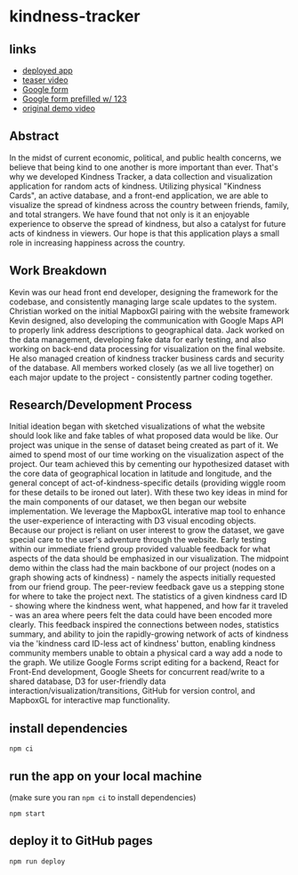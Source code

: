 # kindness-tracker

## links

- [deployed app](http://bit.ly/kindness-tracker-app)
- [teaser video](https://youtu.be/oispwOZaiFU)
- [Google form](http://bit.ly/kindness-form)
- [Google form prefilled w/ 123](http://bit.ly/your-kindness)
- [original demo video](https://www.dropbox.com/s/5whse10x4ziqafc/6859%20-%20Kindness%20Tracker.mp4?dl=0)

## Abstract

In the midst of current economic, political, and public health concerns, we believe that being kind to one another is more important than ever. That's why we developed Kindness Tracker, a data collection and visualization application for random acts of kindness. Utilizing physical "Kindness Cards", an active database, and a front-end application, we are able to visualize the spread of kindness across the country between friends, family, and total strangers. We have found that not only is it an enjoyable experience to observe the spread of kindness, but also a catalyst for future acts of kindness in viewers. Our hope is that this application plays a small role in increasing happiness across the country.

## Work Breakdown

Kevin was our head front end developer, designing the framework for the codebase, and consistently managing large scale updates to the system. Christian worked on the initial MapboxGl pairing with the website framework Kevin designed, also developing the communication with Google Maps API to properly link address descriptions to geographical data. Jack worked on the data management, developing fake data for early testing, and also working on back-end data processing for visualization on the final website. He also managed creation of kindness tracker business cards and security of the database. All members worked closely (as we all live together) on each major update to the project - consistently partner coding together.

## Research/Development Process

Initial ideation began with sketched visualizations of what the website should look like and fake tables of what proposed data would be like. Our project was unique in the sense of dataset being created as part of it. We aimed to spend most of our time working on the visualization aspect of the project. Our team achieved this by cementing our hypothesized dataset with the core data of geographical location in latitude and longitude, and the general concept of act-of-kindness-specific details (providing wiggle room for these details to be ironed out later). With these two key ideas in mind for the main components of our dataset, we then began our website implementation. We leverage the MapboxGL interative map tool to enhance the user-experience of interacting with D3 visual encoding objects. Because our project is reliant on user interest to grow the dataset, we gave special care to the user's adventure through the website. Early testing within our immediate friend group provided valuable feedback for what aspects of the data should be emphasized in our visualization. The midpoint demo within the class had the main backbone of our project (nodes on a graph showing acts of kindness) - namely the aspects initially requested from our friend group. The peer-review feedback gave us a stepping stone for where to take the project next. The statistics of a given kindness card ID - showing where the kindness went, what happened, and how far it traveled - was an area where peers felt the data could have been encoded more clearly. This feedback inspired the connections between nodes, statistics summary, and ability to join the rapidly-growing network of acts of kindness via the 'kindness card ID-less act of kindness' button, enabling kindness community members unable to obtain a physical card a way add a node to the graph. We utilize Google Forms script editing for a backend, React for Front-End development, Google Sheets for concurrent read/write to a shared database, D3 for user-friendly data interaction/visualization/transitions, GitHub for version control, and MapboxGL for interactive map functionality.

## install dependencies

```
npm ci
```

## run the app on your local machine

(make sure you ran `npm ci` to install dependencies)

```
npm start
```

## deploy it to GitHub pages

```
npm run deploy
```
